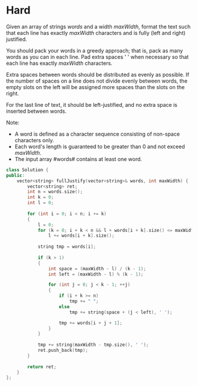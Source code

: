 # Hard

Given an array of strings $words$ and a width $maxWidth$, format the text such that each line has exactly $maxWidth$ characters and is fully (left and right) justified.

You should pack your words in a greedy approach; that is, pack as many words as you can in each line. Pad extra spaces ' ' when necessary so that each line has exactly $maxWidth$ characters.

Extra spaces between words should be distributed as evenly as possible. If the number of spaces on a line does not divide evenly between words, the empty slots on the left will be assigned more spaces than the slots on the right.

For the last line of text, it should be left-justified, and no extra space is inserted between words.

Note:

- A word is defined as a character sequence consisting of non-space characters only.
- Each word's length is guaranteed to be greater than $0$ and not exceed $maxWidth$.
- The input array #words# contains at least one word.

```cpp
class Solution {
public:
    vector<string> fullJustify(vector<string>& words, int maxWidth) {
        vector<string> ret;
        int n = words.size();
        int k = 0;
        int l = 0;
        
        for (int i = 0; i < n; i += k)
        {
            l = 0;
            for (k = 0; i + k < n && l + words[i + k].size() <= maxWidth - k; ++k)
                l += words[i + k].size();
            
            string tmp = words[i];
            
            if (k > 1)
            {
                int space = (maxWidth - l) / (k - 1);
                int left = (maxWidth - l) % (k - 1);

                for (int j = 0; j < k - 1; ++j)
                {
                    if (i + k >= n)
                        tmp += " ";
                    else
                        tmp += string(space + (j < left), ' ');

                    tmp += words[i + j + 1];
                }
            }
            
            tmp += string(maxWidth - tmp.size(), ' ');
            ret.push_back(tmp);
        }
        
        return ret;
    }
};
```
